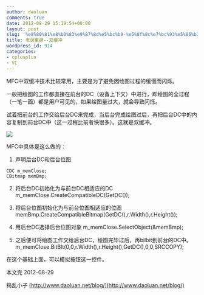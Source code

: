 ```yaml
---
author: daoluan
comments: true
date: 2012-08-29 15:19:54+00:00
layout: post
slug: '%e8%80%81%e8%b0%83%e9%87%8d%e5%bc%b9-%e5%8f%8c%e7%bc%93%e5%86%b2'
title: 老调重弹--双缓冲
wordpress_id: 914
categories:
- cplusplus
- VC
---
```


MFC中双缓冲技术比较常用，主要是为了避免因绘图过程的缓慢而闪烁。

一般把绘图的工作都直接在前台的DC（设备上下文）中进行，即绘图的全过程（一笔一画）都是用户可见的，如果绘图量过大，就会导致闪烁。

试着把前台的工作交给后台DC来完成，当后台完成绘图过后，再把后台DC中的内容复制到前台DC中（这一过程比前者快很多）。这就是双缓冲。

<!-- more -->

[![](http://daoluan.net/blog/wp-content/uploads/2012/08/Double-cache.png)](http://daoluan.net/blog/archives/914/double-cache)

MFC中具体是这么做的：



	
  1. 声明后台DC和后台位图

    
    CDC m_memClose; 
    CBitmap memBmp;




	
  2. 将后台DC初始化为与前台DC相适应的DC
m_memClose.CreateCompatibleDC(GetDC());

	
  3. 将后台位图初始化为与前台位图相适应的位图
memBmp.CreateCompatibleBitmap(GetDC(),r.Width(),r.Height());

	
  4. 用后台DC选择后台位图对象
m_memClose.SelectObject(&memBmp);

	
  5. 之后便可将绘图工作交给后台DC，绘图完毕过后，再bilbit到前台的DC中。
m_memClose.BitBlt(0,0,r.Width(),r.Height(),GetDC(),0,0,SRCCOPY);


在这个基础上面，可以模拟按钮这一控件。

本文完 2012-08-29

捣乱小子 [http://www.daoluan.net/blog/](http://www.daoluan.net/blog/)
